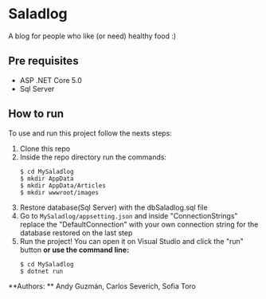 # Saladlog

A blog for people who like (or need) healthy food :)  
  
## Pre requisites
* ASP .NET Core 5.0
* Sql Server  
  
## How to run
To use and run this project follow the nexts steps:
1. Clone this repo
2. Inside the repo directory run the commands:  
	```
	$ cd MySaladlog
	$ mkdir AppData
	$ mkdir AppData/Articles
	$ mkdir wwwroot/images
	```  
3. Restore database(Sql Server) with the dbSaladlog.sql file
4. Go to `MySaladlog/appsetting.json` and inside "ConnectionStrings" replace the "DefaultConnection" with your
own connection string for the database restored on the last step
4. Run the project! You can open it on Visual Studio and click the "run" button **or use the command line:**  
	```
	$ cd MySaladlog
	$ dotnet run
	```  
  
  
**Authors: ** Andy Guzmán, Carlos Severich, Sofia Toro